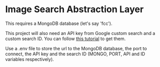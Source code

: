 # Image Search Abstraction Layer

This requires a MongoDB database (let's say 'fcc').

This project will also need an API key from Google custom search and a custom search ID. You can follow [this tutorial](URL "https://developers.google.com/custom-search/docs/tutorial/creatingcse") to get them.

Use a .env file to store the url to the MongoDB database, the port to connect, the API key and the search ID (MONGO, PORT, API and ID variables respectively).